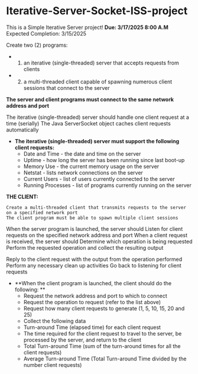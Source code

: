 # Iterative-Server-Socket-ISS-project
This is a Simple Iterative Server project!
**Due: 3/17/2025 8:00 A.M**
Expected Completion: 3/15/2025

Create two (2) programs: 
- 1) an iterative (single-threaded) server that accepts requests from clients
- 2) a multi-threaded client capable of spawning numerous client sessions that connect to the server
 
**The server and client programs must connect to the same network address and port**

The iterative (single-threaded) server should handle one client request at a time (serially)
The Java ServerSocket object caches client requests automatically
- **The iterative (single-threaded) server must support the following client requests:**
    - Date and Time - the date and time on the server
    - Uptime - how long the server has been running since last boot-up
    - Memory Use - the current memory usage on the server
    - Netstat - lists network connections on the server
    - Current Users - list of users currently connected to the server
    - Running Processes - list of programs currently running on the server
 
**THE CLIENT:**

    Create a multi-threaded client that transmits requests to the server on a specified network port
    The client program must be able to spawn multiple client sessions

    
When the server program is launched, the server should
Listen for client requests on the specified network address and port
When a client request is received, the server should Determine which operation is being requested
Perform the requested operation and collect the resulting output

Reply to the client request with the output from the operation performed
Perform any necessary clean up activities
Go back to listening for client requests
- **When the client program is launched, the client should do the following: **
    - Request the network address and port to which to connect
    - Request the operation to request (refer to the list above)
    - Request how many client requests to generate (1, 5, 10, 15, 20 and 25)
    - Collect the following data
    - Turn-around Time (elapsed time) for each client request
    - The time required for the client request to travel to the server, be processed by the server, and return to the client
    - Total Turn-around Time (sum of the turn-around times for all the client requests)
    - Average Turn-around Time (Total Turn-around Time divided by the number client requests)

